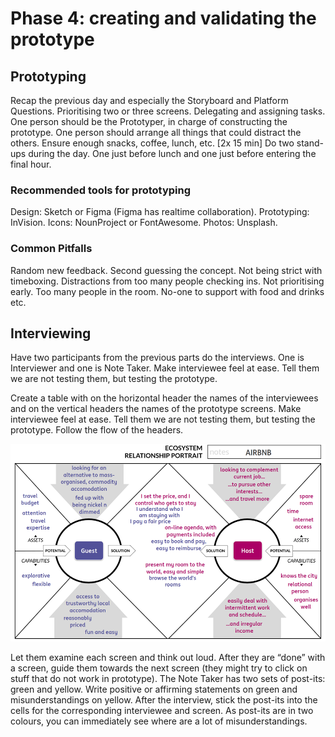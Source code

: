 # Phase 4: creating and validating the prototype

## Prototyping

Recap the previous day and especially the Storyboard and Platform Questions. Prioritising two or three screens. Delegating and assigning tasks. One person should be the Prototyper, in charge of constructing the prototype. One person should arrange all things that could distract the others. Ensure enough snacks, coffee, lunch, etc. \[2x 15 min\] Do two stand-ups during the day. One just before lunch and one just before entering the final hour.

### Recommended tools for prototyping

Design: Sketch or Figma \(Figma has realtime collaboration\). Prototyping: InVision. Icons: NounProject or FontAwesome. Photos: Unsplash.

### Common Pitfalls

Random new feedback. Second guessing the concept. Not being strict with timeboxing. Distractions from too many people checking ins. Not prioritising early. Too many people in the room. No-one to support with food and drinks etc.

## Interviewing

Have two participants from the previous parts do the interviews. One is Interviewer and one is Note Taker. Make interviewee feel at ease. Tell them we are not testing them, but testing the prototype.

Create a table with on the horizontal header the names of the interviewees and on the vertical headers the names of the prototype screens. Make interviewee feel at ease. Tell them we are not testing them, but testing the prototype. Follow the flow of the headers.

![](../.gitbook/assets/image%20%281%29.png)

Let them examine each screen and think out loud. After they are “done” with a screen, guide them towards the next screen \(they might try to click on stuff that do not work in prototype\). The Note Taker has two sets of post-its: green and yellow. Write positive or affirming statements on green and misunderstandings on yellow. After the interview, stick the post-its into the cells for the corresponding interviewee and screen. As post-its are in two colours, you can immediately see where are a lot of misunderstandings.





